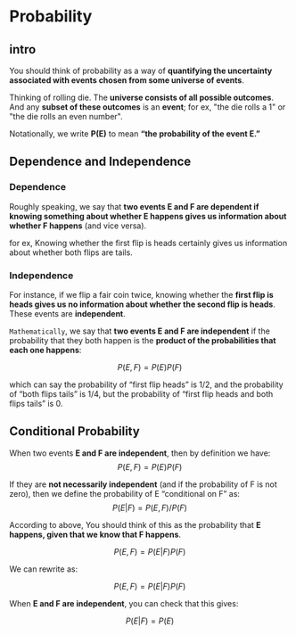 # Probability

## intro

You should think of probability as a way of **quantifying the uncertainty associated with events chosen from some universe of events**.

Thinking of rolling die. The **universe consists of all possible outcomes**. And any **subset of these outcomes** is an **event**; for ex, "the die rolls a 1" or "the die rolls an even number".

Notationally, we write **P(E)** to mean **“the probability of the event E.”**

## Dependence and Independence

### Dependence

Roughly speaking, we say that **two events E and F are dependent if knowing something about whether E happens gives us information about whether F happens** (and vice versa).

for ex, Knowing whether the first flip is heads certainly gives us information about whether both flips are tails.

### Independence

For instance, if we flip a fair coin twice, knowing whether the **first flip is heads gives us no information about whether the second flip is heads**. These events are **independent**.

`Mathematically`, we say that **two events E and F are independent** if the probability that they both happen is the **product of the probabilities that each one happens**:

$$
P(E,F) = P(E)P(F)
$$

which can say the probability of “first flip heads” is 1/2, and the probability of “both flips tails” is 1/4, but the probability of “first flip heads and both flips tails” is 0.

## Conditional Probability

When two events **E and F are independent**, then by definition we have:
$$
P(E,F) = P(E)P(F)
$$

If they are **not necessarily independent** (and if the probability of F is not zero), then we define the probability of E “conditional on F” as:
$$
P(E|F) = P(E,F)/P(F)
$$

According to above, You should think of this as the probability that **E happens, given that we know that F happens**.

$$
P(E,F) = P(E|F)P(F)
$$

We can rewrite as:

$$
P(E,F) = P(E|F)P(F)
$$

When **E and F are independent**, you can check that this gives:

$$
P(E|F) = P(E)
$$
